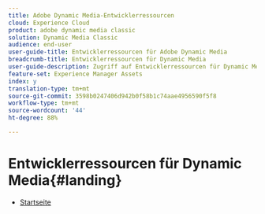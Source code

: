 ```yaml
---
title: Adobe Dynamic Media-Entwicklerressourcen
cloud: Experience Cloud
product: adobe dynamic media classic
solution: Dynamic Media Classic
audience: end-user
user-guide-title: Entwicklerressourcen für Adobe Dynamic Media
breadcrumb-title: Entwicklerressourcen für Dynamic Media
user-guide-description: Zugriff auf Entwicklerressourcen für Dynamic Media, wie das Viewer-Referenzhandbuch, die Image Production System API, die Image Serving and Rendering API und Versionshinweise zu archived Scene7.
feature-set: Experience Manager Assets
index: y
translation-type: tm+mt
source-git-commit: 3598b0247406d942b0f58b1c74aae4956590f5f8
workflow-type: tm+mt
source-wordcount: '44'
ht-degree: 88%

---
```



# Entwicklerressourcen für Dynamic Media{#landing}

+ [Startseite](home.md)

<!--This TOC may not be necessary. Not sure, so leaving it in.
+ [Viewers Reference Guide](/help/aem-viewers-ref/homeviewers.md)
+ [IS/IR API](/help/aem-is-ir-api/homeisir.md)
+ [IPS API](/help/aem-ips-api/c-overview.md)
+ [Image Authoring](/help/aem-ia/aem-ia-home.md)
+ [Dynamic Media Classic Release Notes](/help/s7-release-notes/homern.md)
-->

